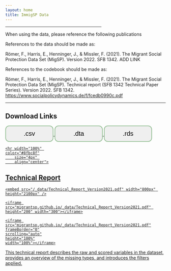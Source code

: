 ```yaml
---
layout: home
title: ImmigSP Data
---
```

<hr width="60%"
    color="#8fbc8f"
        high="8px" 
        align="center">
        


When using the data, please reference the following publications 

References to the data should be made as:

Römer, F., Harris, E., Henninger, J., & Missler, F. (2021). The Migrant Social Protection Data Set (MigSP). Version 2022. SFB 1342. ADD LINK

References to the codebook should be made as:

Römer, F., Harris, E., Henninger, J., & Missler, F. (2021). The Migrant Social Protection Data Set (MigSP). Technical report (SFB 1342 Technical Paper Series). Version 2022. SFB 1342. https://www.socialpolicydynamics.de/f/fcedb0990c.pdf

<hr width="100%" 
    color="#8fbc8f"
        size="4px" 
        align="center">
    
   

<h2> Download Links </h2>

<!-- Add icon library -->
<link rel="stylesheet" href="https://cdnjs.cloudflare.com/ajax/libs/font-awesome/4.7.0/css/font-awesome.min.css">
<style>
.btn {
  background-color:;
  border: 2px solid #8fbc8f;
    border-radius: 12px;
  color: black;
  padding: 12px 30px;
  cursor: pointer;
  font-size: 20px;}
    /* Darker background on mouse-over */
.btn:hover {
  background-color: #8fbc8f;
}
    </style>


<a href="migrantsp.github.io/_data/MigSP_version_1.0._public.csv" download>
<button class="btn" style="width:30%"><i class="fa fa-download"></i> .csv </button>
            
    
<a href="migrantsp.github.io/_data/MigSP_version_1.0._public.dta" download>
<button class="btn" style="width:30%"><i class="fa fa-download"></i> .dta </button>
    
    
<a href="migrantsp.github.io/_data/MigSP_version_1.0._public.rds" download>
<button class="btn" style="width:30%"><i class="fa fa-download"></i> .rds </button>
             

    <hr width="100%" 
    color="#8fbc8f"
        size="4px" 
        align="center">
       
<h2> Technical Report </h2>
 
    <embed src="/_data/Technical_Report_Version2021.pdf" width="800px" height="2100px" />
    
    <iframe src="migrantsp.github.io/_data/Technical_Report_Version2021.pdf" height="200" width="300"></iframe>

    <iframe src="migrantsp.github.io/_data/Technical_Report_Version2021.pdf"
    frameBorder="0"
    scrolling="auto"
    height="100%"
    width="100%"></iframe>

        
<p>This technical report describes the raw and scored variables in the dataset, provides an overview of the missing types, and introduces the filters applied.</p>
        
